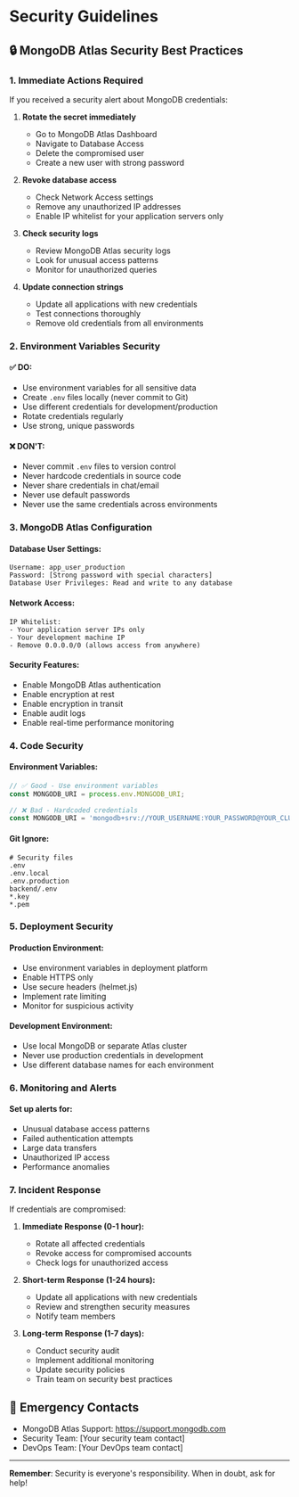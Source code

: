 # Security Guidelines

## 🔒 MongoDB Atlas Security Best Practices

### 1. **Immediate Actions Required**
If you received a security alert about MongoDB credentials:

1. **Rotate the secret immediately**
   - Go to MongoDB Atlas Dashboard
   - Navigate to Database Access
   - Delete the compromised user
   - Create a new user with strong password

2. **Revoke database access**
   - Check Network Access settings
   - Remove any unauthorized IP addresses
   - Enable IP whitelist for your application servers only

3. **Check security logs**
   - Review MongoDB Atlas security logs
   - Look for unusual access patterns
   - Monitor for unauthorized queries

4. **Update connection strings**
   - Update all applications with new credentials
   - Test connections thoroughly
   - Remove old credentials from all environments

### 2. **Environment Variables Security**

#### ✅ **DO:**
- Use environment variables for all sensitive data
- Create `.env` files locally (never commit to Git)
- Use different credentials for development/production
- Rotate credentials regularly
- Use strong, unique passwords

#### ❌ **DON'T:**
- Never commit `.env` files to version control
- Never hardcode credentials in source code
- Never share credentials in chat/email
- Never use default passwords
- Never use the same credentials across environments

### 3. **MongoDB Atlas Configuration**

#### **Database User Settings:**
```
Username: app_user_production
Password: [Strong password with special characters]
Database User Privileges: Read and write to any database
```

#### **Network Access:**
```
IP Whitelist: 
- Your application server IPs only
- Your development machine IP
- Remove 0.0.0.0/0 (allows access from anywhere)
```

#### **Security Features:**
- Enable MongoDB Atlas authentication
- Enable encryption at rest
- Enable encryption in transit
- Enable audit logs
- Enable real-time performance monitoring

### 4. **Code Security**

#### **Environment Variables:**
```javascript
// ✅ Good - Use environment variables
const MONGODB_URI = process.env.MONGODB_URI;

// ❌ Bad - Hardcoded credentials
const MONGODB_URI = 'mongodb+srv://YOUR_USERNAME:YOUR_PASSWORD@YOUR_CLUSTER.mongodb.net/db';
```

#### **Git Ignore:**
```gitignore
# Security files
.env
.env.local
.env.production
backend/.env
*.key
*.pem
```

### 5. **Deployment Security**

#### **Production Environment:**
- Use environment variables in deployment platform
- Enable HTTPS only
- Use secure headers (helmet.js)
- Implement rate limiting
- Monitor for suspicious activity

#### **Development Environment:**
- Use local MongoDB or separate Atlas cluster
- Never use production credentials in development
- Use different database names for each environment

### 6. **Monitoring and Alerts**

#### **Set up alerts for:**
- Unusual database access patterns
- Failed authentication attempts
- Large data transfers
- Unauthorized IP access
- Performance anomalies

### 7. **Incident Response**

If credentials are compromised:

1. **Immediate Response (0-1 hour):**
   - Rotate all affected credentials
   - Revoke access for compromised accounts
   - Check logs for unauthorized access

2. **Short-term Response (1-24 hours):**
   - Update all applications with new credentials
   - Review and strengthen security measures
   - Notify team members

3. **Long-term Response (1-7 days):**
   - Conduct security audit
   - Implement additional monitoring
   - Update security policies
   - Train team on security best practices

## 🚨 Emergency Contacts

- MongoDB Atlas Support: https://support.mongodb.com
- Security Team: [Your security team contact]
- DevOps Team: [Your DevOps team contact]

---

**Remember**: Security is everyone's responsibility. When in doubt, ask for help!

